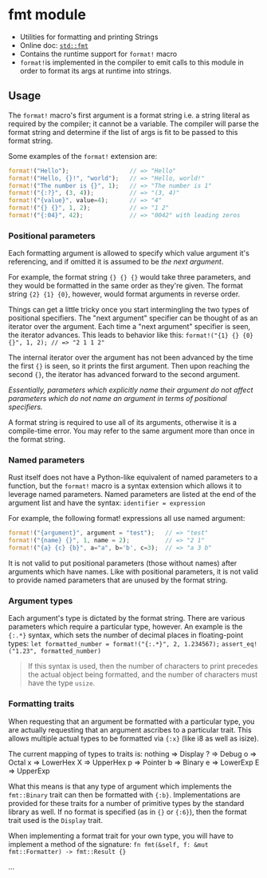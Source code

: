 # fmt module

- Utilities for formatting and printing Strings
- Online doc: [`std::fmt`](https://doc.rust-lang.org/std/fmt/)
- Contains the runtime support for `format!` macro
- `format!`is implemented in the compiler to emit calls to this module in order to format its args at runtime into strings.



## Usage

The `format!` macro's first argument is a format string i.e. a string literal as required by the compiler; it cannot be a variable. The compiler will parse the format string and determine if the list of args is fit to be passed to this format string.

Some examples of the `format!` extension are:

```rust
format!("Hello");                 // => "Hello"
format!("Hello, {}!", "world");   // => "Hello, world!"
format!("The number is {}", 1);   // => "The number is 1"
format!("{:?}", (3, 4));          // => "(3, 4)"
format!("{value}", value=4);      // => "4"
format!("{} {}", 1, 2);           // => "1 2"
format!("{:04}", 42);             // => "0042" with leading zeros
```



### Positional parameters

Each formatting argument is allowed to specify which value argument it's referencing, 
and if omitted it is assumed to be *the next argument*. 

For example, the format string `{} {} {}` would take three parameters, and they would be 
formatted in the same order as they're given. 
The format string `{2} {1} {0}`, however, would format arguments in reverse order.

Things can get a little tricky once you start intermingling the two types of positional 
specifiers. The "next argument" specifier can be thought of as an iterator over the 
argument. Each time a "next argument" specifier is seen, the iterator advances. 
This leads to behavior like this:
`format!("{1} {} {0} {}", 1, 2); // => "2 1 1 2"`

The internal iterator over the argument has not been advanced by the time the first `{}` 
is seen, so it prints the first argument. Then upon reaching the second `{}`, the 
iterator has advanced forward to the second argument. 

*Essentially, parameters which explicitly name their argument do not affect parameters 
which do not name an argument in terms of positional specifiers.*

A format string is required to use all of its arguments, otherwise it is a compile-time 
error. You may refer to the same argument more than once in the format string.


### Named parameters

Rust itself does not have a Python-like equivalent of named parameters to a function, 
but the `format!` macro is a syntax extension which allows it to leverage named parameters. 
Named parameters are listed at the end of the argument list and have the syntax:
`identifier = expression`

For example, the following format! expressions all use named argument:
```rust
format!("{argument}", argument = "test");   // => "test"
format!("{name} {}", 1, name = 2);          // => "2 1"
format!("{a} {c} {b}", a="a", b='b', c=3);  // => "a 3 b"
```

It is not valid to put positional parameters (those without names) after arguments which 
have names. Like with positional parameters, it is not valid to provide named parameters 
that are unused by the format string.


### Argument types

Each argument's type is dictated by the format string. 
There are various parameters which require a particular type, however. 
An example is the `{:.*}` syntax, which sets the number of decimal places in 
floating-point types:
`let formatted_number = format!("{:.*}", 2, 1.234567);`
`assert_eq!("1.23", formatted_number)`

> If this syntax is used, then the number of characters to print precedes the actual object 
> being formatted, and the number of characters must have the type `usize`.


### Formatting traits

When requesting that an argument be formatted with a particular type, you are actually 
requesting that an argument ascribes to a particular trait. This allows multiple actual 
types to be formatted via `{:x}` (like i8 as well as isize). 

The current mapping of types to traits is:
    nothing ⇒ Display
    ? ⇒ Debug
    o ⇒ Octal
    x ⇒ LowerHex
    X ⇒ UpperHex
    p ⇒ Pointer
    b ⇒ Binary
    e ⇒ LowerExp
    E ⇒ UpperExp

What this means is that any type of argument which implements the `fmt::Binary` trait 
can then be formatted with `{:b}`. Implementations are provided for these traits for a 
number of primitive types by the standard library as well. If no format is specified 
(as in `{}` or `{:6}`), then the format trait used is the `Display` trait.

When implementing a format trait for your own type, you will have to implement a method 
of the signature:
`fn fmt(&self, f: &mut fmt::Formatter) -> fmt::Result {}`

...















